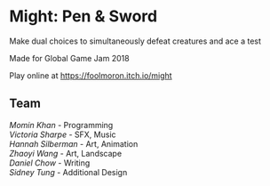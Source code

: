 # Might: Pen & Sword
Make dual choices to simultaneously defeat creatures and ace a test

Made for Global Game Jam 2018

Play online at https://foolmoron.itch.io/might

## Team
*Momin Khan* - Programming  
*Victoria Sharpe* - SFX, Music  
*Hannah Silberman* - Art, Animation  
*Zhaoyi Wang* - Art, Landscape  
*Daniel Chow* - Writing  
*Sidney Tung* - Additional Design  